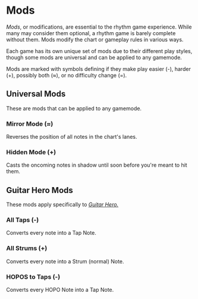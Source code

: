 # Mods
*Mods*, or modifications, are essential to the rhythm game experience. While many may consider them optional, a rhythm game is barely complete without them. Mods modify the chart or gameplay rules in various ways.

Each game has its own unique set of mods due to their different play styles, though some mods are universal and can be applied to any gamemode.

Mods are marked with symbols defining if they make play easier (-), harder ️(+), possibly both (≈), or no difficulty change (=).

## Universal Mods
These are mods that can be applied to any gamemode.

### Mirror Mode (≈)
Reverses the position of all notes in the chart's lanes.

### Hidden Mode (+)
Casts the oncoming notes in shadow until soon before you're meant to hit them.

## Guitar Hero Mods
These mods apply specifically to [*Guitar Hero.*](guitar-hero.md)

### All Taps (-)
Converts every note into a Tap Note.

### All Strums (+)
Converts every note into a Strum (normal) Note.

### HOPOS to Taps (-)
Converts every HOPO Note into a Tap Note.
